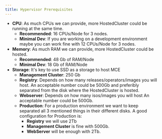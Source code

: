 ```yaml
---
title: Hypervisor Prerequisites
---
```


- **CPU**: As much CPUs we can provide, more HostedCluster could be running at the same time.
    - **Recommended**: 16 CPUs/Node for 3 nodes.
    - **Minimal Dev**: If you are working on a development environment maybe you can work fine with 12 CPUs/Node for 3 nodes.
- **Memory**: As much RAM we can provide, more HostedCluster could be hosted.
    - **Recommended**: 48 Gb of RAM/Node
    - **Minimal Dev**: 18 Gb of RAM/Node
- **Storage**: It's key to use SSD as a storage to host MCE
    - **Management Cluster**: 250 Gb
    - **Registry**: Depends on how many releases/operators/images you will host. An acceptable number could be 500Gb and preferibly separated from the disk where the HostedCluster is hosted.
    - **Webserver**: Depends on how many isos/images you will host An acceptable number could be 500Gb.
    - **Production**: For a production environment we want to keep separated all 3 mentioned things in their different disks. A good configuration for Production is:
        - **Registry** we will use 2Tb
        - **Management Cluster** is fine with 500Gb.
        - **WebServer** will be enough with 2Tb.